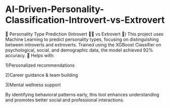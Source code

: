 # AI-Driven-Personality-Classification-Introvert-vs-Extrovert

🧠 Personality Type Prediction (Introvert 🧍‍♂️ vs Extrovert 🕺)
This project uses Machine Learning to predict personality types, focusing on distinguishing between introverts and extroverts.
Trained using the XGBoost Classifier on psychological, social, and demographic data, the model achieved 92% accuracy.
🎯 Helps with:

1)Personalized recommendations

2)Career guidance & team building

3)Mental wellness support

By identifying behavioral patterns early, this tool enhances understanding and promotes better social and professional interactions.
